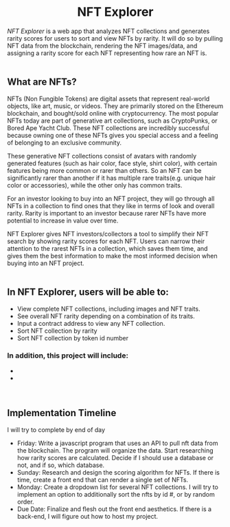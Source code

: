 <h1 align="center">NFT Explorer</h1>

*NFT Explorer* is a web app that analyzes NFT collections and generates rarity scores for users to sort and view NFTs by rarity. It will do so by pulling NFT data from the blockchain, rendering the NFT images/data, and assigning a rarity score for each NFT representing how rare an NFT is. <br><br>

## What are NFTs?

NFTs (Non Fungible Tokens) are digital assets that represent real-world objects, like art, music, or videos. They are primarily stored on the Ethereum blockchain, and bought/sold online with cryptocurrency. The most popular NFTs today are part of generative art collections, such as CryptoPunks, or Bored Ape Yacht Club. These NFT collections are incredibly successful because owning one of these NFTs gives you special access and a feeling of belonging to an exclusive community.

These generative NFT collections consist of avatars with randomly generated features (such as hair color, face style, shirt color), with certain features being more common or rarer than others. So an NFT can be significantly rarer than another if it has multiple rare traits(e.g. unique hair color or accessories), while the other only has common traits.

For an investor looking to buy into an NFT project, they will go through all NFTs in a collection to find ones that they like in terms of look and overall rarity. Rarity is important to an investor because rarer NFTs have more potential to increase in value over time. 

NFT Explorer gives NFT investors/collectors a tool to simplify their NFT search by showing rarity scores for each NFT. Users can narrow their attention to the rarest NFTs in a collection, which saves them time, and gives them the best information to make the most informed decision when buying into an NFT project. <br><br>


## In NFT Explorer, users will be able to: 
<ul>
  <li> View complete NFT collections, including images and NFT traits.</li>
  <li> See overall NFT rarity depending on a combination of its traits.</li>
  <li> Input a contract address to view any NFT collection. </li>
  <li> Sort NFT collection by rarity </li>
  <li> Sort NFT collection by token id number </li>
</ul>

### In addition, this project will include:
<ul>
  <li>  </li>
  <li>  </li>
</ul> <br>

## Implementation Timeline
I will try to complete by end of day
<ul>
  <li>Friday: Write a javascript program that uses an API to pull nft data from the blockchain. The program will organize the data. Start researching how rarity scores are calculated. Decide if I should use a database or not, and if so, which database.</l1>

  <li>Sunday: Research and design the scoring algorithm for NFTs. If there is time, create a front end that can render a single set of NFTs.</l1>

  <li>Monday: Create a dropdown list for several NFT collections. I will try to implement an option to additionally sort the nfts by id #, or by random order.</l1>

  <li>Due Date: Finalize and flesh out the front end aesthetics. If there is a back-end, I will figure out how to host my project.</l1>
</ul>


